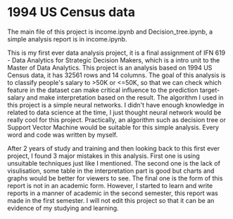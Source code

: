 # 1994 US Census data

The main file of this project is income.ipynb and Decision_tree.ipynb, a simple analysis report is in income.ipynb.

This is my first ever data analysis project, it is a final assignment of IFN 619 - Data Analytics for Strategic Decision Makers, which is a intro unit to the Master of Data Analytics. This project is an analysis based on 1994 US Census data, it has 32561 rows and 14 columns. The goal of this analysis is to classify people's salary to >50K or <=50K, so that we can check which feature in the dataset can make critical influence to the prediction target-salary and make interpretation based on the result. The algorithm I used in this project is a simple neural networks. I didn't have enough knowledge in related to data science at the time, I just thought neural network would be really cool for this project. Practically, an algorithm such as decision tree or Support Vector Machine would be suitable for this simple analysis. Every word and code was written by myself.

After 2 years of study and training and then looking back to this first ever project, I found 3 major mistakes in this analysis. First one is using unsuitable techniques just like I mentioned. The second one is the lack of visulisation, some table in the interpretation part is good but charts and graphs would be better for viewers to see. The final one is the form of this report is not in an academic form. However, I started to learn and write reports in a manner of academic in the second semester, this report was made in the first semester. I will not edit this project so that it can be an evidence of my studying and learning. 
